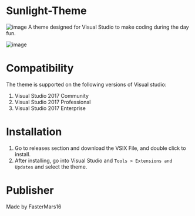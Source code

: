 # Sunlight-Theme
![image](https://img.shields.io/badge/Discord-Online-blue) 
  A theme designed for Visual Studio to make coding during the day fun.

![image](https://user-images.githubusercontent.com/91949513/144185737-b82b0d0f-1077-43d5-80d9-e8d914c26720.png)

# Compatibility

The theme is supported on the following versions of Visual studio:
1. Visual Studio 2017 Community
2. Visual Studio 2017 Professional
3. Visual Studio 2017 Enterprise

# Installation

1. Go to releases section and download the VSIX File, and double click to install.
2. After installing, go into Visual Studio and `Tools > Extensions and Updates` and select the theme.

# Publisher

Made by FasterMars16
